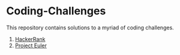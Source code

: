 # Coding-Challenges
This repository contains solutions to a myriad of coding challenges.

1. [HackerRank](https://github.com/zak92/Coding-Challenges/tree/master/HackerRank)
2. [Project Euler]()
